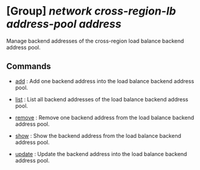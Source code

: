 # [Group] _network cross-region-lb address-pool address_

Manage backend addresses of the cross-region load balance backend address pool.

## Commands

- [add](/Commands/network/cross-region-lb/address-pool/address/_add.md)
: Add one backend address into the load balance backend address pool.

- [list](/Commands/network/cross-region-lb/address-pool/address/_list.md)
: List all backend addresses of the load balance backend address pool.

- [remove](/Commands/network/cross-region-lb/address-pool/address/_remove.md)
: Remove one backend address from the load balance backend address pool.

- [show](/Commands/network/cross-region-lb/address-pool/address/_show.md)
: Show the backend address from the load balance backend address pool.

- [update](/Commands/network/cross-region-lb/address-pool/address/_update.md)
: Update the backend address into the load balance backend address pool.
